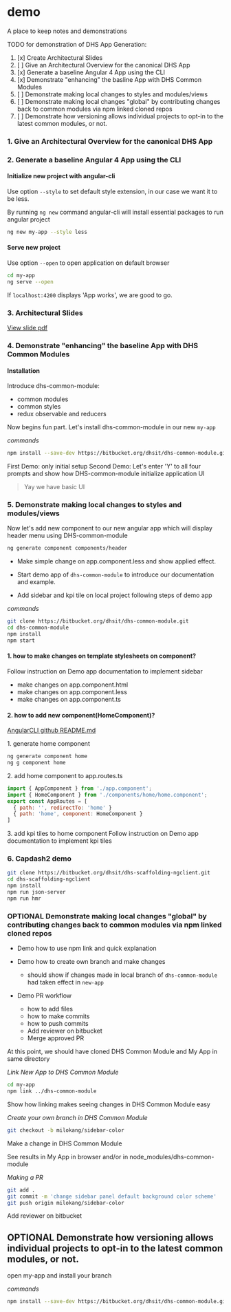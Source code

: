 # demo
A place to keep notes and demonstrations

TODO for demonstration of DHS App Generation:
1. [x] Create Architectural Slides
2. [ ] Give an Architectural Overview for the canonical DHS App
3. [x] Generate a baseline Angular 4 App using the CLI
4. [x] Demonstrate "enhancing" the basline App with DHS Common Modules
5. [ ] Demonstrate making local changes to styles and modules/views
6. [ ] Demonstrate making local changes "global" by contributing changes back to common modules via npm linked cloned repos
7. [ ] Demonstrate how versioning allows individual projects to opt-in to the latest common modules, or not.


### 1\. Give an Architectural Overview for the canonical DHS App


### 2\. Generate a baseline Angular 4 App using the CLI

#### Initialize new project with angular-cli

Use option `--style` to set default style extension, in our case we want it to be less.

By running `ng new` command angular-cli will install essential packages to run angular project

```bash
ng new my-app --style less
```

#### Serve new project

Use option `--open` to open application on default browser

```bash
cd my-app
ng serve --open
```

If `localhost:4200` displays 'App works', we are good to go.

### 3\. Architectural Slides
[View slide pdf](https://github.com/arielpartners/demo/blob/master/dhs-demo-slide.pdf)


### 4\. Demonstrate "enhancing" the baseline App with DHS Common Modules

#### Installation

Introduce dhs-common-module:
* common modules
* common styles
* redux observable and reducers

Now begins fun part.
Let's install dhs-common-module in our new `my-app`

*commands*
```bash
npm install --save-dev https://bitbucket.org/dhsit/dhs-common-module.git
```

First Demo: only initial setup
Second Demo: Let's enter 'Y' to all four prompts and show how DHS-common-module initialize application UI
> Yay we have basic UI


### 5\. Demonstrate making local changes to styles and modules/views

Now let's add new component to our new angular app which will display header menu using DHS-common-module

```bash
ng generate component components/header
```

* Make simple change on app.component.less and show applied effect.

* Start demo app of `dhs-common-module` to introduce our documentation and example.

* Add sidebar and kpi tile on local project following steps of demo app

*commands*
```bash
git clone https://bitbucket.org/dhsit/dhs-common-module.git
cd dhs-common-module
npm install
npm start
```

#### 1\. how to make changes on template stylesheets on component?
Follow instruction on Demo app documentation to implement sidebar

- make changes on app.component.html
- make changes on app.component.less
- make changes on app.component.ts


#### 2\. how to add new component(HomeComponent)?
[AngularCLI github README.md](https://github.com/angular/angular-cli)

  1\. generate home component
``` bash
ng generate component home
ng g component home
```

  2\. add home component to app.routes.ts
```javascript
import { AppComponent } from './app.component';
import { HomeComponent } from './components/home/home.component';
export const AppRoutes = [
  { path: '', redirectTo: 'home' }
  { path: 'home', component: HomeComponent }
]
```

  3\. add kpi tiles to home component
Follow instruction on Demo app documentation to implement kpi tiles

### 6\. Capdash2 demo

```bash
git clone https://bitbucket.org/dhsit/dhs-scaffolding-ngclient.git
cd dhs-scaffolding-ngclient
npm install
npm run json-server
npm run hmr
```


### **OPTIONAL** Demonstrate making local changes "global" by contributing changes back to common modules via npm linked cloned repos

* Demo how to use npm link and quick explanation
* Demo how to create own branch and make changes
   * should show if changes made in local branch of `dhs-common-module` had taken effect in `new-app`

* Demo PR workflow
   * how to add files
   * how to make commits
   * how to push commits
   * Add reviewer on bitbucket
   * Merge approved PR


At this point, we should have cloned DHS Common Module and My App in same directory

*Link New App to DHS Common Module*
```bash
cd my-app
npm link ../dhs-common-module
```

Show how linking makes seeing changes in DHS Common Module easy

*Create your own branch in DHS Common Module*
```bash
git checkout -b milokang/sidebar-color
```
Make a change in DHS Common Module

See results in My App in browser and/or in node_modules/dhs-common-module

*Making a PR*
```bash
git add .
git commit -m 'change sidebar panel default background color scheme'
git push origin milokang/sidebar-color
```

Add reviewer on bitbucket

## **OPTIONAL** Demonstrate how versioning allows individual projects to opt-in to the latest common modules, or not.

open my-app and install your branch

*commands*
```bash
npm install --save-dev https://bitbucket.org/dhsit/dhs-common-module.git#milokang/sidebar-style
```
